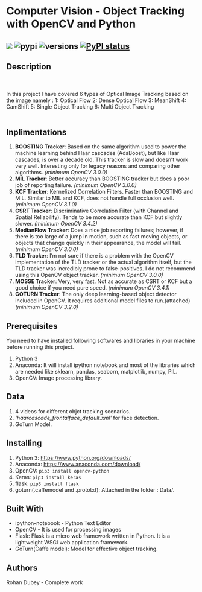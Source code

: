 # Computer Vision - Object Tracking with OpenCV and Python
[![](https://img.shields.io/github/license/sourcerer-io/hall-of-fame.svg)](https://github.com/rohandubey/Object-Tracking-OpenCV/blob/master/LICENSE)
![pypi](https://img.shields.io/pypi/v/pybadges.svg)
![versions](https://img.shields.io/pypi/pyversions/pybadges.svg)
[![PyPI status](https://img.shields.io/pypi/status/trains-jupyter-plugin.svg)](https://pypi.python.org/pypi/trains-jupyter-plugin/) 
--------------------------------------------------------
## Description
<br><br>
In this project I have covered 6 types of Optical Image Tracking based on the image namely :
	1: Optical Flow
	2: Dense Optical Flow
	3: MeanShift
	4: CamShift
	5: Single Object Tracking
	6: Multi Object Tracking
  <br><br>
## Inplimentations
  1. **BOOSTING Tracker**: Based on the same algorithm used to power the machine learning behind Haar cascades (AdaBoost), but like Haar cascades, is over a decade old. This tracker is slow and doesn’t work very well. Interesting only for legacy reasons and comparing other algorithms. _(minimum OpenCV 3.0.0)_
  2. **MIL Tracker**: Better accuracy than BOOSTING tracker but does a poor job of reporting failure. _(minimum OpenCV 3.0.0)_
  3. **KCF Tracker**: Kernelized Correlation Filters. Faster than BOOSTING and MIL. Similar to MIL and KCF, does not handle full occlusion well. _(minimum OpenCV 3.1.0)_
  4. **CSRT Tracker**: Discriminative Correlation Filter (with Channel and Spatial Reliability). Tends to be more accurate than KCF but slightly slower. _(minimum OpenCV 3.4.2)_
  5. **MedianFlow Tracker**: Does a nice job reporting failures; however, if there is too large of a jump in motion, such as fast moving objects, or objects that change quickly in their appearance, the model will fail. _(minimum OpenCV 3.0.0)_
  6. **TLD Tracker**: I’m not sure if there is a problem with the OpenCV implementation of the TLD tracker or the actual algorithm itself, but the TLD tracker was incredibly prone to false-positives. I do not recommend using this OpenCV object tracker. _(minimum OpenCV 3.0.0)_
  7. **MOSSE Tracker**: Very, very fast. Not as accurate as CSRT or KCF but a good choice if you need pure speed. _(minimum OpenCV 3.4.1)_
  8. **GOTURN Tracker**: The only deep learning-based object detector included in OpenCV. It requires additional model files to run.(attached) _(minimum OpenCV 3.2.0)_
## Prerequisites
You need to have installed following softwares and libraries in your machine before running this project.
1. Python 3
2. Anaconda: It will install ipython notebook and most of the libraries which are needed like sklearn, pandas, seaborn, matplotlib, numpy, PIL.
3. OpenCV: Image processing library.
## Data 
1. 4 videos for different objct tracking scenarios.
2. _'haarcascade_frontalface_default.xml'_ for face detection.
3. GoTurn Model.

## Installing
1. Python 3: https://www.python.org/downloads/
2. Anaconda: https://www.anaconda.com/download/
3. OpenCV: ```pip3 install opencv-python```
4. Keras: ```pip3 install keras```
5. flask: ```pip3 install flask```
6. goturn(.caffemodel and .prototxt): Attached in the folder : Data/.
## Built With
* ipython-notebook - Python Text Editor
* OpenCV - It is used for processing images
* Flask: Flask is a micro web framework written in Python. It is a lightweight WSGI web application framework.
* GoTurn(Caffe model): Model for effective object tracking.
## Authors
Rohan Dubey - Complete work
